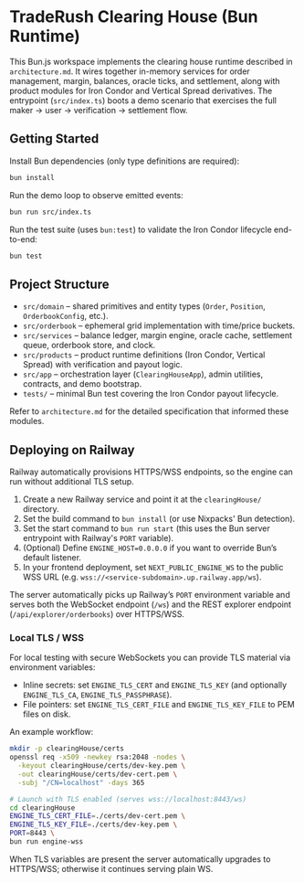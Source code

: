 # TradeRush Clearing House (Bun Runtime)

This Bun.js workspace implements the clearing house runtime described in `architecture.md`. It wires together in-memory services for order management, margin, balances, oracle ticks, and settlement, along with product modules for Iron Condor and Vertical Spread derivatives. The entrypoint (`src/index.ts`) boots a demo scenario that exercises the full maker → user → verification → settlement flow.

## Getting Started

Install Bun dependencies (only type definitions are required):

```bash
bun install
```

Run the demo loop to observe emitted events:

```bash
bun run src/index.ts
```

Run the test suite (uses `bun:test`) to validate the Iron Condor lifecycle end-to-end:

```bash
bun test
```

## Project Structure

- `src/domain` – shared primitives and entity types (`Order`, `Position`, `OrderbookConfig`, etc.).
- `src/orderbook` – ephemeral grid implementation with time/price buckets.
- `src/services` – balance ledger, margin engine, oracle cache, settlement queue, orderbook store, and clock.
- `src/products` – product runtime definitions (Iron Condor, Vertical Spread) with verification and payout logic.
- `src/app` – orchestration layer (`ClearingHouseApp`), admin utilities, contracts, and demo bootstrap.
- `tests/` – minimal Bun test covering the Iron Condor payout lifecycle.

Refer to `architecture.md` for the detailed specification that informed these modules.

## Deploying on Railway

Railway automatically provisions HTTPS/WSS endpoints, so the engine can run without additional TLS setup.

1. Create a new Railway service and point it at the `clearingHouse/` directory.
2. Set the build command to `bun install` (or use Nixpacks' Bun detection).
3. Set the start command to `bun run start` (this uses the Bun server entrypoint with Railway's `PORT` variable).
4. (Optional) Define `ENGINE_HOST=0.0.0.0` if you want to override Bun’s default listener.
5. In your frontend deployment, set `NEXT_PUBLIC_ENGINE_WS` to the public WSS URL (e.g. `wss://<service-subdomain>.up.railway.app/ws`).

The server automatically picks up Railway’s `PORT` environment variable and serves both the WebSocket endpoint (`/ws`) and the REST explorer endpoint (`/api/explorer/orderbooks`) over HTTPS/WSS.

### Local TLS / WSS

For local testing with secure WebSockets you can provide TLS material via environment variables:

- Inline secrets: set `ENGINE_TLS_CERT` and `ENGINE_TLS_KEY` (and optionally `ENGINE_TLS_CA`, `ENGINE_TLS_PASSPHRASE`).
- File pointers: set `ENGINE_TLS_CERT_FILE` and `ENGINE_TLS_KEY_FILE` to PEM files on disk.

An example workflow:

```bash
mkdir -p clearingHouse/certs
openssl req -x509 -newkey rsa:2048 -nodes \
  -keyout clearingHouse/certs/dev-key.pem \
  -out clearingHouse/certs/dev-cert.pem \
  -subj "/CN=localhost" -days 365

# Launch with TLS enabled (serves wss://localhost:8443/ws)
cd clearingHouse
ENGINE_TLS_CERT_FILE=./certs/dev-cert.pem \
ENGINE_TLS_KEY_FILE=./certs/dev-key.pem \
PORT=8443 \
bun run engine-wss
```

When TLS variables are present the server automatically upgrades to HTTPS/WSS; otherwise it continues serving plain WS.
